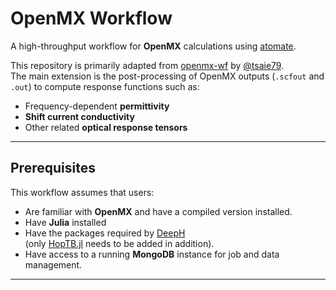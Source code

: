 # OpenMX Workflow

A high-throughput workflow for **OpenMX** calculations using [atomate](https://github.com/hackingmaterials/atomate).

This repository is primarily adapted from [openmx-wf](https://github.com/tsaie79/openmx-wf) by [@tsaie79](https://github.com/tsaie79).  
The main extension is the post-processing of OpenMX outputs (`.scfout` and `.out`) to compute response functions such as:

- Frequency-dependent **permittivity**
- **Shift current conductivity**
- Other related **optical response tensors**

---

## Prerequisites

This workflow assumes that users:

- Are familiar with **OpenMX** and have a compiled version installed.
- Have **Julia** installed
- Have the packages required by [DeepH](https://github.com/mzjb/DeepH-pack)  
  (only [HopTB.jl](https://github.com/HopTB/HopTB.jl) needs to be added in addition).
- Have access to a running **MongoDB** instance for job and data management.

---
